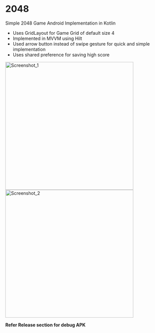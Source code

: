 # 2048
Simple 2048 Game Android Implementation in Kotlin

* Uses GridLayout for Game Grid of default size 4
* Implemented in MVVM using Hilt
* Used arrow button instead of swipe gesture for quick and simple implementation
* Uses shared preference for saving high score

<img src="https://user-images.githubusercontent.com/4410947/118410340-89f38480-b6ac-11eb-9dc8-beafcb009614.png" height="400" alt="Screenshot_1"/>
<img src="https://user-images.githubusercontent.com/4410947/118410531-81e81480-b6ad-11eb-831b-d20e4b014797.png" height="400" alt="Screenshot_2"/>


**Refer Release section for debug APK**

